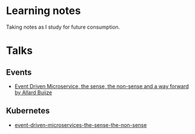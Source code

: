 # Learning notes

Taking notes as I study for future consumption.

# Talks

## Events

- [Event Driven Microservice, the sense, the non-sense and a way forward by Allard Buijze](./talks/events/event-driven-microservices-the-sense-the-non-sense.md)

## Kubernetes

- [event-driven-microservices-the-sense-the-non-sense](./talks/kubernetes/why-i-love-kubernetes-failure-stories.md)

